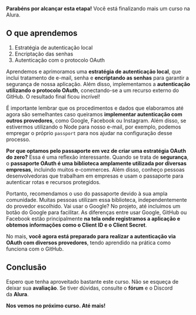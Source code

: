 **Parabéns por alcançar esta etapa!** Você está finalizando mais um curso na Alura.

## O que aprendemos

1. Estratégia de autenticação local
2. Encriptação das senhas
3. Autenticação com o protocolo OAuth

Aprendemos e aprimoramos uma **estratégia de autenticação local**, que inclui tratamento de e-mail, senha e **encriptando as senhas** para garantir a segurança de nossa aplicação. Além disso, implementamos a **autenticação utilizando o protocolo OAuth**, conectando-se a um recurso externo do GitHub. O resultado final ficou incrível!

É importante lembrar que os procedimentos e dados que elaboramos até agora são semelhantes caso queiramos **implementar autenticação com outros provedores**, como Google, Facebook ou Instagram. Além disso, se estivermos utilizando o Node para nosso e-mail, por exemplo, podemos empregar o próprio `passport` para nos ajudar na configuração desse processo.

**Por que optamos pelo passaporte em vez de criar uma estratégia OAuth do zero?** Essa é uma reflexão interessante. Quando se trata de **segurança**, o **passaporte OAuth é uma biblioteca amplamente utilizada por diversas empresas**, incluindo muitos e-commerces. Além disso, conheço pessoas desenvolvedoras que trabalham em empresas e usam o passaporte para autenticar rotas e recursos protegidos.

Portanto, recomendamos o uso do passaporte devido à sua ampla comunidade. Muitas pessoas utilizam essa biblioteca, independentemente do provedor escolhido. Vai usar o Google? No projeto, até incluímos um botão do Google para facilitar. As diferenças entre usar Google, GitHub ou Facebook estão principalmente **na tela onde registramos a aplicação e obtemos informações como o Client ID e o Client Secret**.

No mais, **você agora está preparado para realizar a autenticação via OAuth com diversos provedores**, tendo aprendido na prática como funciona com o GitHub.

## Conclusão

Espero que tenha aproveitado bastante este curso. Não se esqueça de deixar sua **avaliação**. Se tiver dúvidas, consulte o **fórum** e o Discord da **Alura**.

**Nos vemos no próximo curso. Até mais!**